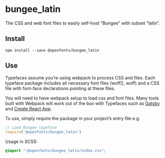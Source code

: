 
# bungee_latin

The CSS and web font files to easily self-host “Bungee” with subset "latin".

## Install

`npm install --save @openfonts/bungee_latin`

## Use

Typefaces assume you’re using webpack to process CSS and files. Each typeface
package includes all necessary font files (woff2, woff) and a CSS file with
font-face declarations pointing at these files.

You will need to have webpack setup to load css and font files. Many tools built
with Webpack will work out of the box with Typefaces such as [Gatsby](https://github.com/gatsbyjs/gatsby)
and [Create React App](https://github.com/facebookincubator/create-react-app).

To use, simply require the package in your project’s entry file e.g.

```javascript
// Load Bungee typeface
require('@openfonts/bungee_latin')
```

Usage in SCSS:
```scss
@import "~@openfonts/bungee_latin/index.css";
```
